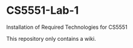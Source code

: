 # CS5551-Lab-1
<p>Installation of Required Technologies for CS5551</p>
<p>This repository only contains a wiki.</p>
